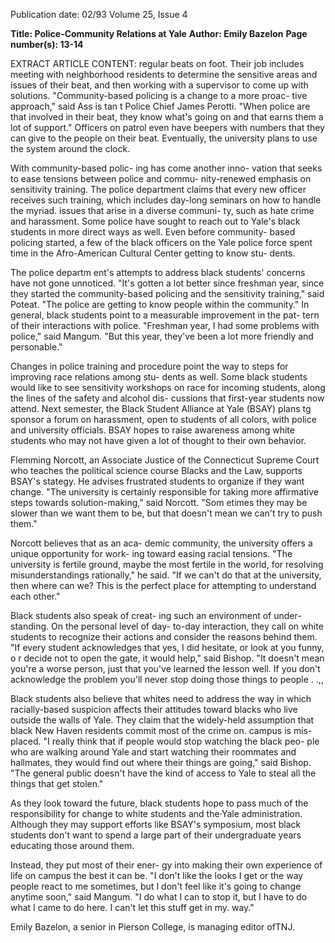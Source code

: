 Publication date: 02/93
Volume 25, Issue 4

**Title: Police-Community Relations at Yale**
**Author: Emily Bazelon**
**Page number(s): 13-14**

EXTRACT ARTICLE CONTENT:
regular beats on foot. Their job 
includes meeting with neighborhood 
residents to determine the sensitive 
areas and issues of their beat, and then 
working with a supervisor to come up 
with solutions. "Community-based 
policing is a change to a more proac-
tive approach," said Ass is tan t Police 
Chief James Perotti. "When police are 
that involved in their beat, they know 
what's going on and that earns them a 
lot of support." Officers on patrol even 
have beepers with numbers that they 
can give to the people on their beat. 
Eventually, the university plans to use 
the system around the clock. 

With community-based polic-
ing has come another inno-
vation that seeks to ease 
tensions between police and commu-
nity-renewed emphasis on sensitivity 
training. The police department 
claims that every new officer receives 
such training, which includes day-long 
seminars on how to handle the myriad. 
issues that arise in a diverse communi-
ty, such as hate crime and harassment. 
Some police have sought to reach out 
to Yale's black students in more direct 
ways as well. Even before community-
based policing started, a few of the 
black officers on the Yale police force 
spent time in the Afro-American 
Cultural Center getting to know stu-
dents. 

The police departm ent's attempts 
to address black students' concerns 
have not gone unnoticed. "It's gotten a 
lot better since freshman year, since 
they started the community-based 
policing and the sensitivity training," 
said Poteat. "The police are getting to 
know people within the community." 
In general, black students point to a 
measurable improvement in the pat-
tern of their interactions with police. 
"Freshman year, I had some problems 
with police," said Mangum. "But this 
year, they've been a lot more friendly 
and personable." 

Changes in police training and 
procedure point the way to steps for 
improving race relations among stu-
dents as well. Some black students 
would like to see sensitivity workshops 
on race for incoming students, along 
the lines of the safety and alcohol dis-
cussions that first-year students now 
attend. Next semester, the Black 
Student Alliance at Yale (BSAY) plans 
tg sponsor a forum on harassment, 
open to students of all colors, with 
police and university officials. BSAY 
hopes to raise awareness among white 
students who may not have given a lot 
of thought to their own behavior. 

Flemming Norcott, an Associate 
Justice of the Connecticut Supreme 
Court who teaches the political science 
course Blacks and the Law, supports 
BSAY's stategy. He advises frustrated 
students to organize if they want 
change. "The university is certainly 
responsible for taking more affirmative 
steps towards solution-making," said 
Norcott. "Som etimes they may be 
slower than we want them to be, but 
that doesn't mean we can't try to push 
them." 

Norcott believes that as an aca-
demic community, the university 
offers a unique opportunity for work-
ing toward easing racial tensions. "The 
university is fertile ground, maybe the 
most fertile in the world, for resolving 
misunderstandings rationally," he said. 
"If we can't do that at the university, 
then where can we? This is the perfect 
place for attempting to understand 
each other." 

Black students also speak of creat-
ing such an environment of under-
standing. On the personal level of day-
to-day interaction, they call on white 
students to recognize their actions 
and consider the reasons behind 
them. "If every student acknowledges 
that yes, I did hesitate, or look at you 
funny, o r decide not to open the 
gate, it would help," said Bishop. "It 
doesn't mean you're a worse person, 
just that you've learned the lesson 
well. If you don't acknowledge the 
problem you'll never stop doing 
those things to people . .,, 

Black students also believe that 
whites need to address the way in 
which racially-based suspicion affects 
their attitudes toward blacks who live 
outside the walls of Yale. They claim 
that the widely-held assumption that 
black New Haven residents commit 
most of the crime on. campus is mis-
placed. "I really think that if people 
would stop watching the black peo-
ple who are walking around Yale and 
start watching their roommates and 
hallmates, they would find out where 
their things are going," said Bishop. 
"The general public doesn't have the 
kind of access to Yale to steal all the 
things that get stolen." 

As they look toward the future, 
black students hope to pass much of 
the responsibility for change to white 
students and the·Yale administration. 
Although they may support efforts 
like BSAY's symposium, most black 
students don't want to spend a large 
part of their undergraduate years 
educating those around them. 

Instead, they put most of their ener-
gy into making their own experience 
of life on campus the best it can be. 
"I don't like the looks I get or the 
way people react to me sometimes, 
but I don't feel like it's going to 
change 
anytime 
soon," 
said 
Mangum. "I do what I can to stop it, 
but I have to do what I came to do 
here. I can't let this stuff get in my. 
way." 

Emily Bazelon, a senior in Pierson 
College, is managing editor ofTNJ.